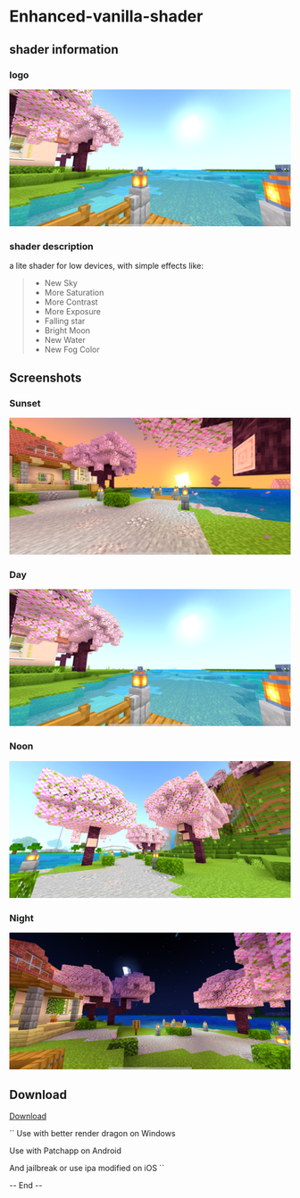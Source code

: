 # Enhanced-vanilla-shader

## shader information

### logo

![day](screenshots/day.png "Enhanced vanilla Shader Day, Minecraft Bedrock 1.20.0")

### shader description

a lite shader for low devices, with simple effects like:
> - New Sky
> - More Saturation
> - More Contrast
> - More Exposure
> - Falling star
> - Bright Moon
> - New Water
> - New Fog Color

## Screenshots

### Sunset 

![sunset](screenshots/sunset.png "Enhanced vanilla Shader Sunset, Minecraft Bedrock 1.20.0")

### Day

![day](screenshots/day.png "Enhanced vanilla Shader Day, Minecraft Bedrock 1.20.0")

### Noon

![noon](screenshots/noon.png "Enhanced vanilla Shader Noon, Minecraft Bedrock 1.20.0")

### Night 

![night](screenshots/night.png "Enhanced vanilla Shader Night, Minecraft Bedrock 1.20.0")

## Download

[Download]()

``
Use with better render dragon on Windows 

Use with Patchapp on Android 

And jailbreak or use ipa modified on iOS
``

-- End --
